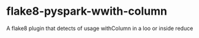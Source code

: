 # flake8-pyspark-wwith-column
A flake8 plugin that detects of usage withColumn in a loo or inside reduce
